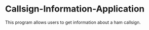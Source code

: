 # Callsign-Information-Application
This program allows users to get information about a ham callsign.
